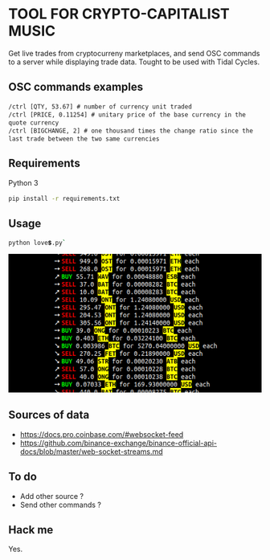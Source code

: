 TOOL FOR CRYPTO-CAPITALIST MUSIC
================================

Get live trades from cryptocurreny marketplaces, and send OSC commands to a server while displaying trade data. Tought to be used with Tidal Cycles.

OSC commands examples
---------------------
```
/ctrl [QTY, 53.67] # number of currency unit traded
/ctrl [PRICE, 0.11254] # unitary price of the base currency in the quote currency
/ctrl [BIGCHANGE, 2] # one thousand times the change ratio since the last trade between the two same currencies
```

Requirements
------------
Python 3
```bash
pip install -r requirements.txt
```

Usage
-----
```bash
python love💲.py`
```

![love](love.png)

Sources of data
---------------
- https://docs.pro.coinbase.com/#websocket-feed
- https://github.com/binance-exchange/binance-official-api-docs/blob/master/web-socket-streams.md

To do
-----
- Add other source ?
- Send other commands ?

Hack me
-------
Yes.